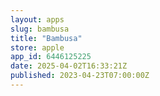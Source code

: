 ```yaml
---
layout: apps
slug: bambusa
title: "Bambusa"
store: apple
app_id: 6446125225
date: 2025-04-02T16:33:21Z
published: 2023-04-23T07:00:00Z
---
```

